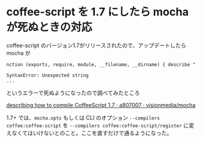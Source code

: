 # coffee-script を 1.7 にしたら mocha が死ぬときの対応

coffee-script のバージョン1.7がリリースされたので、アップデートしたら mocha が

```
nction (exports, require, module, __filename, __dirname) { describe "

SyntaxError: Unexpected string
...
```

というエラーで死ぬようになったので調べてみたところ

[describing how to compile CoffeeScript 1.7 · a807007 · visionmedia/mocha](https://github.com/visionmedia/mocha/commit/a807007661e098484a682db9f6bbe3177a0f416b)

1.7+ では、`mocha.opts` もしくは CLI のオプション `--compilers coffee:coffee-script` を `--compilers coffee:coffee-script/register` に変えなくてはいけないとのこと。ここを直すだけで通るようになった。
